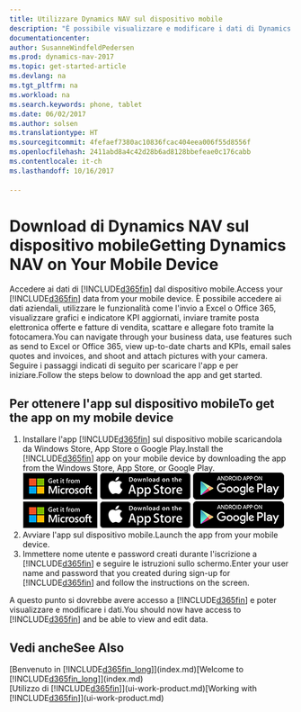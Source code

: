 ```yaml
---
title: Utilizzare Dynamics NAV sul dispositivo mobile
description: "È possibile visualizzare e modificare i dati di Dynamics NAV sul telefono o sul tablet."
documentationcenter: 
author: SusanneWindfeldPedersen
ms.prod: dynamics-nav-2017
ms.topic: get-started-article
ms.devlang: na
ms.tgt_pltfrm: na
ms.workload: na
ms.search.keywords: phone, tablet
ms.date: 06/02/2017
ms.author: solsen
ms.translationtype: HT
ms.sourcegitcommit: 4fefaef7380ac10836fcac404eea006f55d8556f
ms.openlocfilehash: 2411abd8a4c42d28b6ad8128bbefeae0c176cabb
ms.contentlocale: it-ch
ms.lasthandoff: 10/16/2017

---
```


# <a name="getting-dynamics-nav-on-your-mobile-device"></a><span data-ttu-id="c3717-103">Download di Dynamics NAV sul dispositivo mobile</span><span class="sxs-lookup"><span data-stu-id="c3717-103">Getting Dynamics NAV on Your Mobile Device</span></span>
<span data-ttu-id="c3717-104">Accedere ai dati di [!INCLUDE[d365fin](includes/d365fin_md.md)]  dal dispositivo mobile.</span><span class="sxs-lookup"><span data-stu-id="c3717-104">Access your [!INCLUDE[d365fin](includes/d365fin_md.md)] data from your mobile device.</span></span> <span data-ttu-id="c3717-105">È possibile accedere ai dati aziendali, utilizzare le funzionalità come l'invio a Excel o Office 365, visualizzare grafici e indicatore KPI aggiornati, inviare tramite posta elettronica offerte e fatture di vendita, scattare e allegare foto tramite la fotocamera.</span><span class="sxs-lookup"><span data-stu-id="c3717-105">You can navigate through your business data, use features such as send to Excel or Office 365, view up-to-date charts and KPIs, email sales quotes and invoices, and shoot and attach pictures with your camera.</span></span> <span data-ttu-id="c3717-106">Seguire i passaggi indicati di seguito per scaricare l'app e per iniziare.</span><span class="sxs-lookup"><span data-stu-id="c3717-106">Follow the steps below to download the app and get started.</span></span>

## <a name="to-get-the-app-on-my-mobile-device"></a><span data-ttu-id="c3717-107">Per ottenere l'app sul dispositivo mobile</span><span class="sxs-lookup"><span data-stu-id="c3717-107">To get the app on my mobile device</span></span>
1. <span data-ttu-id="c3717-108">Installare l'app [!INCLUDE[d365fin](includes/d365fin_md.md)] sul dispositivo mobile scaricandola da Windows Store, App Store o Google Play.</span><span class="sxs-lookup"><span data-stu-id="c3717-108">Install the [!INCLUDE[d365fin](includes/d365fin_md.md)] app on your mobile device by downloading the app from the Windows Store, App Store, or Google Play.</span></span>  
<span data-ttu-id="c3717-109">[![Windows Store](./media/install-mobile-app/windowsstore.png)](http://go.microsoft.com/fwlink/?LinkId=734848)
[![App Store](./media/install-mobile-app/appstore.png)](http://go.microsoft.com/fwlink/?LinkId=734847) [![Google Play](./media/install-mobile-app/googleplay.png)](http://go.microsoft.com/fwlink/?LinkId=734849)</span><span class="sxs-lookup"><span data-stu-id="c3717-109">[![Windows Store](./media/install-mobile-app/windowsstore.png)](http://go.microsoft.com/fwlink/?LinkId=734848)
[![App Store](./media/install-mobile-app/appstore.png)](http://go.microsoft.com/fwlink/?LinkId=734847) [![Google Play](./media/install-mobile-app/googleplay.png)](http://go.microsoft.com/fwlink/?LinkId=734849)</span></span>  
2. <span data-ttu-id="c3717-110">Avviare l'app sul dispositivo mobile.</span><span class="sxs-lookup"><span data-stu-id="c3717-110">Launch the app from your mobile device.</span></span>
3. <span data-ttu-id="c3717-111">Immettere nome utente e password creati durante l'iscrizione a [!INCLUDE[d365fin](includes/d365fin_md.md)] e seguire le istruzioni sullo schermo.</span><span class="sxs-lookup"><span data-stu-id="c3717-111">Enter your user name and password that you created during sign-up for [!INCLUDE[d365fin](includes/d365fin_md.md)] and follow the instructions on the screen.</span></span>

<span data-ttu-id="c3717-112">A questo punto si dovrebbe avere accesso a [!INCLUDE[d365fin](includes/d365fin_md.md)] e poter visualizzare e modificare i dati.</span><span class="sxs-lookup"><span data-stu-id="c3717-112">You should now have access to [!INCLUDE[d365fin](includes/d365fin_md.md)] and be able to view and edit data.</span></span>

## <a name="see-also"></a><span data-ttu-id="c3717-113">Vedi anche</span><span class="sxs-lookup"><span data-stu-id="c3717-113">See Also</span></span>
<span data-ttu-id="c3717-114">[Benvenuto in [!INCLUDE[d365fin_long](includes/d365fin_long_md.md)]](index.md)</span><span class="sxs-lookup"><span data-stu-id="c3717-114">[Welcome to [!INCLUDE[d365fin_long](includes/d365fin_long_md.md)]](index.md)</span></span>  
<span data-ttu-id="c3717-115">[Utilizzo di [!INCLUDE[d365fin](includes/d365fin_md.md)]](ui-work-product.md)</span><span class="sxs-lookup"><span data-stu-id="c3717-115">[Working with [!INCLUDE[d365fin](includes/d365fin_md.md)]](ui-work-product.md)</span></span>  

